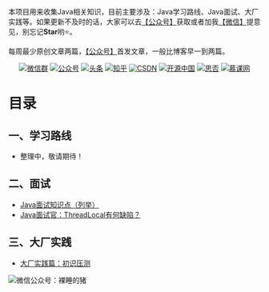 本项目用来收集Java相关知识，目前主要涉及：Java学习路线、Java面试、大厂实践等。如果更新不及时的话，大家可以去[【公众号】](#公众号)获取或者加我[【微信】](#公众号)提意见，别忘记**Star**哟⭐️。

每周最少原创文章两篇，[【公众号】](#公众号)首发文章，一般比博客早一到两篇。

<p align="center">
  <a href="#微信"><img src="https://img.shields.io/badge/weChat-%E5%AD%A6%E4%B9%A0%E7%BE%A4-green" alt="微信群"></a>
  <a href="#公众号"><img src="https://img.shields.io/badge/%E5%85%AC%E4%BC%97%E5%8F%B7-%E7%8C%AA%E5%93%A5Java-pink" alt="公众号"></a>
  <a href="https://www.toutiao.com/c/user/59146022071/#mid=1626359104672775"><img src="https://img.shields.io/badge/ByteDance-%E5%A4%B4%E6%9D%A1-red" alt="头条"></a>
  <a href="https://www.zhihu.com/people/pig66/posts"><img src="https://img.shields.io/badge/zhihu-%E7%9F%A5%E4%B9%8E-blue" alt="知乎"></a>
  <a href="https://pig66.blog.csdn.net"><img src="https://img.shields.io/badge/csdn-CSDN-orange" alt="CSDN"></a>
  <a href="https://my.oschina.net/pig66"><img src="https://img.shields.io/badge/oschina-%E5%BC%80%E6%BA%90%E4%B8%AD%E5%9B%BD-green" alt="开源中国"></a>
  <a href="https://segmentfault.com/u/pig66/articles"><img src="https://img.shields.io/badge/segmentfault-%E6%80%9D%E5%90%A6-darkgreen" alt="思否"></a>
  <a href="https://www.imooc.com/u/7810820/articles"><img src="https://img.shields.io/badge/mooc-%E6%85%95%E8%AF%BE%E7%BD%91-red" alt="慕课网"></a>
</p>

# 目录

## 一、学习路线
- 整理中，敬请期待！

## 二、面试
- [Java面试知识点（列举）](https://mp.weixin.qq.com/s/WVmcZeKiQIDoa6m1M2cSWA)
- [Java面试官：ThreadLocal有何缺陷？](https://mp.weixin.qq.com/s/NZUQNO3BmfdvY-6plmZ-qw)

## 三、大厂实践
- [大厂实践篇：初识压测](https://mp.weixin.qq.com/s/rIIoEM8cccW3PWmimUJmNQ)
  
<a name="公众号"></a>

![微信公众号：裸睡的猪](https://img-blog.csdnimg.cn/20210115181157556.png)
